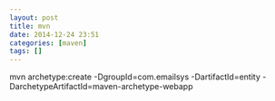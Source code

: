 ```yaml
---
layout: post
title: mvn
date: 2014-12-24 23:51
categories: [maven]
tags: []
---
```

mvn archetype:create -DgroupId=com.emailsys -DartifactId=entity -DarchetypeArtifactId=maven-archetype-webapp
   
